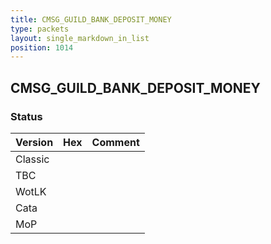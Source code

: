 ```yaml
---
title: CMSG_GUILD_BANK_DEPOSIT_MONEY
type: packets
layout: single_markdown_in_list
position: 1014
---
```


## CMSG_GUILD_BANK_DEPOSIT_MONEY

### Status

Version | Hex | Comment
---------- | ---------- | ----------
Classic |  |
TBC |  |
WotLK |  |
Cata |  |
MoP |  |